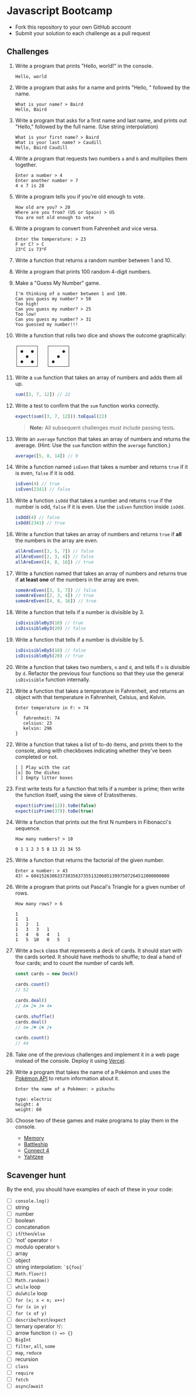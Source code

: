 ﻿# Javascript Bootcamp

- Fork this repository to your own GitHub account
- Submit your solution to each challenge as a pull request

## Challenges

1.  Write a program that prints "Hello, world!" in the console.

    ```
    Hello, world
    ```

2.  Write a program that asks for a name and prints "Hello, " followed by the name.

    ```
    What is your name? > Baird
    Hello, Baird
    ```

3.  Write a program that asks for a first name and last name, and prints out "Hello," followed by
    the full name. (Use string interpolation)

    ```
    What is your first name? > Baird
    What is your last name? > Caudill
    Hello, Baird Caudill
    ```

4.  Write a program that requests two numbers `a` and `b` and multiplies them together.

    ```
    Enter a number > 4
    Enter another number > 7
    4 x 7 is 28
    ```

5.  Write a program tells you if you're old enough to vote.

    ```
    How old are you? > 20
    Where are you from? (US or Spain) > US
    You are not old enough to vote
    ```

6.  Write a program to convert from Fahrenheit and vice versa.

    ```
    Enter the temperature: > 23
    F or C? > C
    23⁰C is 73⁰F
    ```

7.  Write a function that returns a random number between 1 and 10.

8.  Write a program that prints 100 random 4-digit numbers.

9.  Make a "Guess My Number" game.

    ```
    I'm thinking of a number between 1 and 100.
    Can you guess my number? > 50
    Too high!
    Can you guess my number? > 25
    Too low!
    Can you guess my number? > 31
    You guessed my number!!!
    ```

10. Write a function that rolls two dice and shows the outcome graphically:

    ```
    ┌───────┐   ┌───────┐
    │ ●   ● │   │     ● │
    │   ●   │   │   ●   │
    │ ●   ● │   │ ●     │
    └───────┘   └───────┘
    ```

11. Write a `sum` function that takes an array of numbers and adds them all up.

    ```js
    sum([3, 7, 12]) // 22
    ```

12. Write a test to confirm that the `sum` function works correctly.

    ```js
    expect(sum([3, 7, 12])).toEqual(22)
    ```

    > **Note:** All subsequent challenges must include passing tests.

13. Write an `average` function that takes an array of numbers and returns the average. (Hint: Use
    the `sum` function within the `average` function.)

    ```js
    average([5, 8, 14]) // 9
    ```

14. Write a function named `isEven` that takes a number and returns `true` if it is even, `false` if
    it is odd.

    ```js
    isEven(4) // true
    isEven(2341) // false
    ```

15. Write a function `isOdd` that takes a number and returns `true` if the number is odd, `false` if
    it is even. Use the `isEven` function inside `isOdd`.

    ```js
    isOdd(4) // false
    isOdd(2341) // true
    ```

16. Write a function that takes an array of numbers and returns `true` if **all** the numbers in the
    array are even.

    ```js
    allAreEven([3, 5, 7]) // false
    allAreEven([2, 3, 4]) // false
    allAreEven([4, 8, 16]) // true
    ```

17. Write a function named that takes an array of numbers and returns true if **at least one** of
    the numbers in the array are even.

    ```js
    someAreEven([3, 5, 7]) // false
    someAreEven([2, 3, 4]) // true
    someAreEven([4, 8, 16]) // true
    ```

18. Write a function that tells if a number is divisible by 3.

    ```js
    isDivisibleBy3(18) // true
    isDivisibleBy3(20) // false
    ```

19. Write a function that tells if a number is divisible by 5.

    ```js
    isDivisibleBy5(18) // false
    isDivisibleBy5(20) // true
    ```

20. Write a function that takes two numbers, `n` and `d`, and tells if `n` is divisible by `d`.
    Refactor the previous four functions so that they use the general `isDivisible` function
    internally.

21. Write a function that takes a temperature in Fahrenheit, and returns an object with that
    temperature in Fahrenheit, Celsius, and Kelvin.

    ```
    Enter temperature in F: > 74
    {
       fahrenheit: 74
       celsius: 23
       kelvin: 296
    }
    ```

22. Write a function that takes a list of to-do items, and prints them to the console, along with
    checkboxes indicating whether they've been completed or not.

    ```
    [ ] Play with the cat
    [x] Do the dishes
    [ ] Empty litter boxes
    ```

23. First write tests for a function that tells if a number is prime; then write the function
    itself, using the sieve of Eratosthenes.

    ```js
    expect(isPrime(12)).toBe(false)
    expect(isPrime(37)).toBe(true)
    ```

24. Write a function that prints out the first N numbers in Fibonacci's sequence.

    ```
    How many numbers? > 10

    0 1 1 2 3 5 8 13 21 34 55
    ```

25. Write a function that returns the factorial of the given number.

    ```
    Enter a number: > 43
    43! = 60415263063373835637355132068513997507264512000000000
    ```

26. Write a program that prints out Pascal's Triangle for a given number of rows.

    ```
    How many rows? > 6

    1
    1   1
    1   2   1
    1   3   3   1
    1   4   6   4   1
    1   5  10   0   5   1
    ```

27. Write a `Deck` class that represents a deck of cards. It should start with the cards sorted. It
    should have methods to shuffle; to deal a hand of four cards; and to count the number of cards
    left.

    ```js
    const cards = new Deck()

    cards.count()
    // 52

    cards.deal()
    // A♠ 2♠ 3♠ 4♠

    cards.shuffle()
    cards.deal()
    // 4♠ J♥ Q♣ 2♦

    cards.count()
    // 44
    ```

28. Take one of the previous challenges and implement it in a web page instead of the console.
    Deploy it using [Vercel](www.vercel.com).

29. Write a program that takes the name of a Pokémon and uses the [Pokémon API](https://pokeapi.co/)
    to return information about it.

    ```
    Enter the name of a Pokémon: > pikachu

    type: electric
    height: 4
    weight: 60
    ```

30. Choose two of these games and make programs to play them in the console.

    - [Memory](https://www.youtube.com/watch?v=492bM_dhdR4)
    - [Battleship](https://www.youtube.com/watch?v=4gHJlYLomrs)
    - [Connect 4](https://www.youtube.com/watch?v=utXzIFEVPjA)
    - [Yahtzee](https://www.youtube.com/watch?v=dQw4w9WgXcQ)

## Scavenger hunt

By the end, you should have examples of each of these in your code:

- [ ] `console.log()`
- [ ] string
- [ ] number
- [ ] boolean
- [ ] concatenation
- [ ] `if`/`then`/`else`
- [ ] 'not' operator `!`
- [ ] modulo operator `%`
- [ ] array
- [ ] object
- [ ] string interpolation: `` `${foo}` ``
- [ ] `Math.floor()`
- [ ] `Math.random()`
- [ ] `while` loop
- [ ] `do`/`while` loop
- [ ] `for (x; x < n; x++)`
- [ ] `for (x in y)`
- [ ] `for (x of y)`
- [ ] `describe`/`test`/`expect`
- [ ] ternary operator `?`/`:`
- [ ] arrow function `() => {}`
- [ ] `BigInt`
- [ ] `filter`, `all`, `some`
- [ ] `map`, `reduce`
- [ ] recursion
- [ ] `class`
- [ ] `require`
- [ ] `fetch`
- [ ] `async`/`await`
